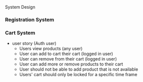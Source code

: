 System Design

### Registration System

### Cart System

-  user story (Auth user)
   -  Users view products (any user)
   -  User can add to cart their cart (logged in user)
   -  User can remove from their cart (logged in user)
   -  User can add more or remove products to their cart
   -  User should not be able to add product that is not available
   -  Users' cart should only be locked for a specific time frame
